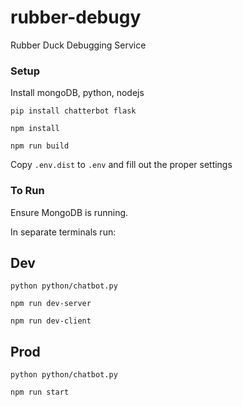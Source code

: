 # rubber-debugy
Rubber Duck Debugging Service

### Setup
Install mongoDB, python, nodejs

`pip install chatterbot flask`

`npm install`

`npm run build`

Copy `.env.dist` to `.env` and fill out the proper settings

### To Run
Ensure MongoDB is running.

In separate terminals run:

## Dev
`python python/chatbot.py`

`npm run dev-server`

`npm run dev-client`

## Prod
`python python/chatbot.py`

`npm run start`